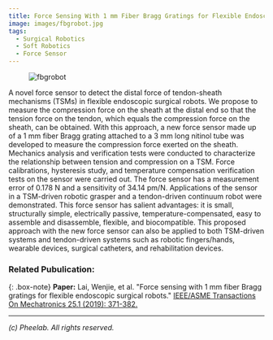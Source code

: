 ```yaml
---
title: Force Sensing With 1 mm Fiber Bragg Gratings for Flexible Endoscopic Surgical Robots
image: images/fbgrobot.jpg
tags:
  - Surgical Robotics
  - Soft Robotics
  - Force Sensor
---
```


<figure class="figure">
  <img src="https://pheelab.github.io/images/fbgrobot.jpg" alt="fbgrobot">
</figure>

A novel force sensor to detect the distal force of tendon-sheath mechanisms (TSMs) in flexible endoscopic surgical robots. We propose to measure the compression force on the sheath at the distal end so that the tension force on the tendon, which equals the compression force on the sheath, can be obtained. With this approach, a new force sensor made up of a 1 mm fiber Bragg grating attached to a 3 mm long nitinol tube was developed to measure the compression force exerted on the sheath. Mechanics analysis and verification tests were conducted to characterize the relationship between tension and compression on a TSM. Force calibrations, hysteresis study, and temperature compensation verification tests on the sensor were carried out. The force sensor has a measurement error of 0.178 N and a sensitivity of 34.14 pm/N. Applications of the sensor in a TSM-driven robotic grasper and a tendon-driven continuum robot were demonstrated. This force sensor has salient advantages: it is small, structurally simple, electrically passive, temperature-compensated, easy to assemble and disassemble, flexible, and biocompatible. This proposed approach with the new force sensor can also be applied to both TSM-driven systems and tendon-driven systems such as robotic fingers/hands, wearable devices, surgical catheters, and rehabilitation devices.

### Related Pubulication: 

{: .box-note}
**Paper:** Lai, Wenjie, et al. "Force sensing with 1 mm fiber Bragg gratings for flexible endoscopic surgical robots."  [IEEE/ASME Transactions On Mechatronics 25.1 (2019): 371-382.](https://ieeexplore.ieee.org/abstract/document/8890927/)

---
*(c)  Pheelab. All rights reserved.*
